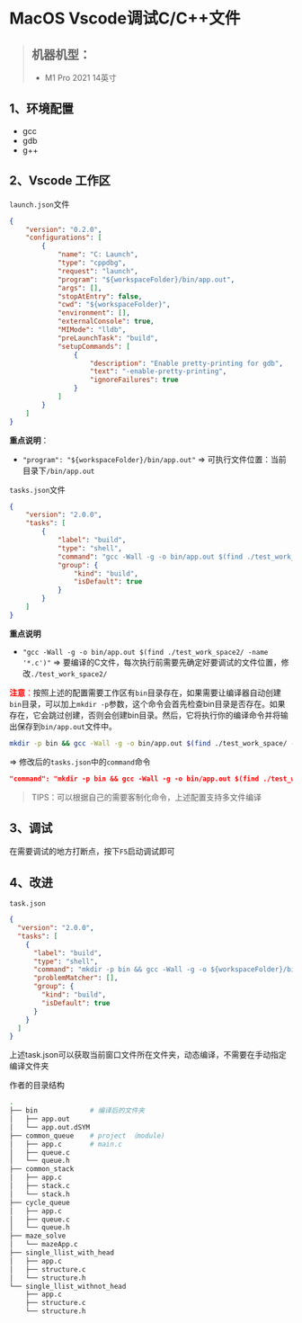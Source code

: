 # MacOS Vscode调试C/C++文件

> ## 机器机型：
>
> - M1 Pro 2021 14英寸

## 1、环境配置

- gcc
- gdb
- g++

## 2、Vscode 工作区

`launch.json`文件

```json
{
    "version": "0.2.0",
    "configurations": [
        {
            "name": "C: Launch",
            "type": "cppdbg",
            "request": "launch",
            "program": "${workspaceFolder}/bin/app.out",
            "args": [],
            "stopAtEntry": false,
            "cwd": "${workspaceFolder}",
            "environment": [],
            "externalConsole": true,
            "MIMode": "lldb",
            "preLaunchTask": "build",
            "setupCommands": [
                {
                    "description": "Enable pretty-printing for gdb",
                    "text": "-enable-pretty-printing",
                    "ignoreFailures": true
                }
            ]
        }
    ]
}

```

**重点说明**：

- `"program": "${workspaceFolder}/bin/app.out"` => 可执行文件位置：当前目录下`/bin/app.out`

`tasks.json`文件

```json
{
    "version": "2.0.0",
    "tasks": [
        {
            "label": "build",
            "type": "shell",
            "command": "gcc -Wall -g -o bin/app.out $(find ./test_work_space2/ -name '*.c')",
            "group": {
                "kind": "build",
                "isDefault": true
            }
        }
    ]
}

```

**重点说明**

- `"gcc -Wall -g -o bin/app.out $(find ./test_work_space2/ -name '*.c')"` => 要编译的C文件，每次执行前需要先确定好要调试的文件位置，修改`./test_work_space2/`

<font color="red">**注意**：</font>按照上述的配置需要工作区有`bin`目录存在，如果需要让编译器自动创建`bin`目录，可以加上`mkdir -p`参数，这个命令会首先检查bin目录是否存在。如果存在，它会跳过创建，否则会创建bin目录。然后，它将执行你的编译命令并将输出保存到`bin/app.out`文件中。

```sh
mkdir -p bin && gcc -Wall -g -o bin/app.out $(find ./test_work_space/ -name '*.c')
```

=> 修改后的`tasks.json`中的`command`命令

```json
"command": "mkdir -p bin && gcc -Wall -g -o bin/app.out $(find ./test_work_space2/ -name '*.c')"
```

> TIPS：可以根据自己的需要客制化命令，上述配置支持多文件编译


## 3、调试

在需要调试的地方打断点，按下`F5`启动调试即可

## 4、改进
`task.json`

```json
{
  "version": "2.0.0",
  "tasks": [
    {
      "label": "build",
      "type": "shell",
      "command": "mkdir -p bin && gcc -Wall -g -o ${workspaceFolder}/bin/app.out $(find ${workspaceFolder}/${relativeFileDirname}/ -name '*.c')",
      "problemMatcher": [],
      "group": {
        "kind": "build",
        "isDefault": true
      }
    }
  ]
}
```

上述task.json可以获取当前窗口文件所在文件夹，动态编译，不需要在手动指定编译文件夹

作者的目录结构

```sh
.
├── bin             # 编译后的文件夹
│   ├── app.out
│   └── app.out.dSYM
├── common_queue    # project （module)
│   ├── app.c       # main.c
│   ├── queue.c
│   └── queue.h
├── common_stack
│   ├── app.c
│   ├── stack.c
│   └── stack.h
├── cycle_queue
│   ├── app.c
│   ├── queue.c
│   └── queue.h
├── maze_solve
│   └── mazeApp.c
├── single_llist_with_head
│   ├── app.c
│   ├── structure.c
│   └── structure.h
└── single_llist_withnot_head
    ├── app.c
    ├── structure.c
    └── structure.h

```